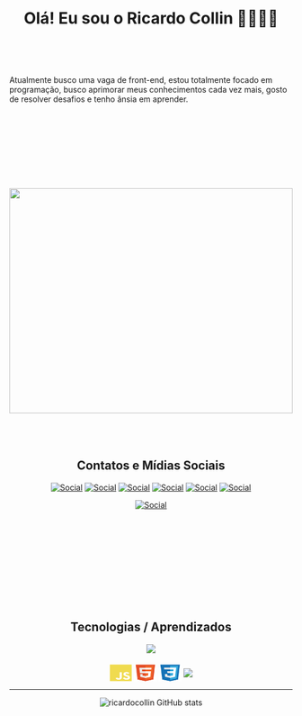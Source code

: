 
<div>
<h1 align="center" dir="auto"> Olá! Eu sou o Ricardo Collin 👋👋🙂🙂</h1>

<br>
<br>
<br>




 Atualmente busco uma vaga de front-end, estou totalmente focado em programação, busco aprimorar meus conhecimentos cada vez mais,
gosto de resolver desafios e tenho ânsia em aprender.

</p>

</div>
<br>
<br>
<br>
<br>
<br>
<br>
<br>
<br>

  <img align="center" height="400" width="100%" src="https://cdn.jsdelivr.net/gh/devicons/devicon/icons/github/github-original.svg" />


<br>
<br>

<br>

<br>

<div align="center" dir="auto">  <h2>Contatos e Mídias Sociais</h2>


[![Social](https://img.shields.io/badge/Instagram-E4405F?style=for-the-badge&logo=instagram&logoColor=white)](https://www.instagram.com/ricardocollinjunior/)
[![Social](https://img.shields.io/badge/LinkedIn-0077B5?style=for-the-badge&logo=linkedin&logoColor=white
)](https://www.linkedin.com/in/ricardo-collin-junior-a7a199220)
[![Social](https://img.shields.io/badge/Facebook-1877F2?style=for-the-badge&logo=facebook&logoColor=white
)](https://www.facebook.com/ricardo.collinjunior.9)
[![Social](https://img.shields.io/badge/Twitter-1DA1F2?style=for-the-badge&logo=twitter&logoColor=white
)](https://twitter.com/RicardoCollinJ1)
[![Social](https://img.shields.io/badge/Discord-7289DA?style=for-the-badge&logo=discord&logoColor=white)](http://discordapp.com/channels/691854417149820960)
[![Social](https://img.shields.io/badge/Telegram-2CA5E0?style=for-the-badge&logo=telegram&logoColor=white
)](https://web.telegram.org/z/)
 
 [![Social](https://img.shields.io/badge/WhatsApp-25D366?style=for-the-badge&logo=whatsapp&logoColor=white
)](http://wa.me/5511973790876)


<br>
<br>
<br>
<br>
<br>
<br>
<br>
<br>
<br>





<h2>Tecnologias / Aprendizados</h2>

<div align="center" dir="auto">
 <a target="_blank" rel="noopener noreferrer" href="https://camo.githubusercontent.com/3e9c983d78f99fa0341408deab0431a9808c9a3b84c3eca791809678c3bb3bb6/68747470733a2f2f6769746875622d726561646d652d73746174732e76657263656c2e6170702f6170692f746f702d6c616e67732f3f757365726e616d653d427269616e574275726b65266c61796f75743d636f6d70616374266c616e67735f636f756e743d35267468656d653d6769746875625f6461726b26686964655f626f726465723d74727565"><img height="200em" src="https://camo.githubusercontent.com/3e9c983d78f99fa0341408deab0431a9808c9a3b84c3eca791809678c3bb3bb6/68747470733a2f2f6769746875622d726561646d652d73746174732e76657263656c2e6170702f6170692f746f702d6c616e67732f3f757365726e616d653d427269616e574275726b65266c61796f75743d636f6d70616374266c616e67735f636f756e743d35267468656d653d6769746875625f6461726b26686964655f626f726465723d74727565" data-canonical-src="https://github-readme-stats.vercel.app/api/top-langs/?username=BrianWBurke&amp;layout=compact&amp;langs_count=5&amp;theme=github_dark&amp;hide_border=true" style="max-width: 100%;"></a>
 </div>


<div style="display: inline_block"><br>
  <img align="center" alt="Rc-Js" height="30" width="40" src="https://raw.githubusercontent.com/devicons/devicon/master/icons/javascript/javascript-plain.svg">
  <img align="center" alt="Rc-HTML" height="30" width="40" src="https://raw.githubusercontent.com/devicons/devicon/master/icons/html5/html5-original.svg">
  <img align="center" alt="Rc-CSS" height="30" width="40" src="https://raw.githubusercontent.com/devicons/devicon/master/icons/css3/css3-original.svg">
  <img align="center" width="35px" src="https://cdn.jsdelivr.net/gh/devicons/devicon/icons/bootstrap/bootstrap-original-wordmark.svg" />
  
  </div>
  

<hr>


![ricardocollin GitHub stats](https://github-readme-stats.vercel.app/api?username=ricardocollin&show_icons=true&theme=onedark)




</div>







